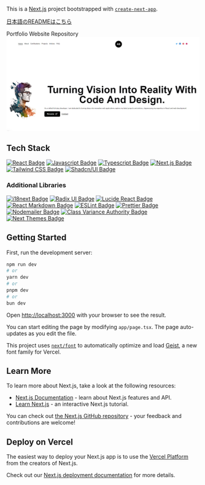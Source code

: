 This is a [Next.js](https://nextjs.org) project bootstrapped with [`create-next-app`](https://nextjs.org/docs/app/api-reference/cli/create-next-app).

[日本語のREADMEはこちら](./README.ja.md)

Portfolio Website Repository
![Screenshot](./public/images/pages/home.png)

## Tech Stack

[![React Badge](https://img.shields.io/badge/-React-61DBFB?style=for-the-badge&labelColor=black&logo=react&logoColor=61DBFB)](#) 
[![Javascript Badge](https://img.shields.io/badge/-Javascript-F0DB4F?style=for-the-badge&labelColor=black&logo=javascript&logoColor=F0DB4F)](#) 
[![Typescript Badge](https://img.shields.io/badge/-Typescript-007acc?style=for-the-badge&labelColor=black&logo=typescript&logoColor=007acc)](#)
[![Next.js Badge](https://img.shields.io/badge/-Next.js-000000?style=for-the-badge&labelColor=black&logo=next.js&logoColor=white)](#)
[![Tailwind CSS Badge](https://img.shields.io/badge/-Tailwind_CSS-06B6D4?style=for-the-badge&labelColor=black&logo=tailwindcss&logoColor=06B6D4)](#)
[![Shadcn/UI Badge](https://img.shields.io/badge/-Shadcn/UI-000000?style=for-the-badge&labelColor=black&logo=shadcnui&logoColor=white)](#)

### Additional Libraries

[![i18next Badge](https://img.shields.io/badge/-i18next-26A69A?style=for-the-badge&labelColor=black&logo=i18next&logoColor=26A69A)](#)
[![Radix UI Badge](https://img.shields.io/badge/-Radix_UI-FF4785?style=for-the-badge&labelColor=black&logo=radixui&logoColor=FF4785)](#)
[![Lucide React Badge](https://img.shields.io/badge/-Lucide_React-5E5CE6?style=for-the-badge&labelColor=black&logo=lucide&logoColor=5E5CE6)](#)
[![React Markdown Badge](https://img.shields.io/badge/-React_Markdown-61DAFB?style=for-the-badge&labelColor=black&logo=markdown&logoColor=61DAFB)](#)
[![ESLint Badge](https://img.shields.io/badge/-ESLint-4B32C3?style=for-the-badge&labelColor=black&logo=eslint&logoColor=4B32C3)](#)
[![Prettier Badge](https://img.shields.io/badge/-Prettier-F7B93E?style=for-the-badge&labelColor=black&logo=prettier&logoColor=F7B93E)](#)
[![Nodemailer Badge](https://img.shields.io/badge/-Nodemailer-22B573?style=for-the-badge&labelColor=black&logo=nodemailer&logoColor=22B573)](#)
[![Class Variance Authority Badge](https://img.shields.io/badge/-CVA-4F46E5?style=for-the-badge&labelColor=black&logo=tailwindcss&logoColor=4F46E5)](#)
[![Next Themes Badge](https://img.shields.io/badge/-Next_Themes-000000?style=for-the-badge&labelColor=black&logo=next.js&logoColor=white)](#)

## Getting Started

First, run the development server:

```bash
npm run dev
# or
yarn dev
# or
pnpm dev
# or
bun dev
```

Open [http://localhost:3000](http://localhost:3000) with your browser to see the result.

You can start editing the page by modifying `app/page.tsx`. The page auto-updates as you edit the file.

This project uses [`next/font`](https://nextjs.org/docs/app/building-your-application/optimizing/fonts) to automatically optimize and load [Geist](https://vercel.com/font), a new font family for Vercel.

## Learn More

To learn more about Next.js, take a look at the following resources:

- [Next.js Documentation](https://nextjs.org/docs) - learn about Next.js features and API.
- [Learn Next.js](https://nextjs.org/learn) - an interactive Next.js tutorial.

You can check out [the Next.js GitHub repository](https://github.com/vercel/next.js) - your feedback and contributions are welcome!

## Deploy on Vercel

The easiest way to deploy your Next.js app is to use the [Vercel Platform](https://vercel.com/new?utm_medium=default-template&filter=next.js&utm_source=create-next-app&utm_campaign=create-next-app-readme) from the creators of Next.js.

Check out our [Next.js deployment documentation](https://nextjs.org/docs/app/building-your-application/deploying) for more details.
